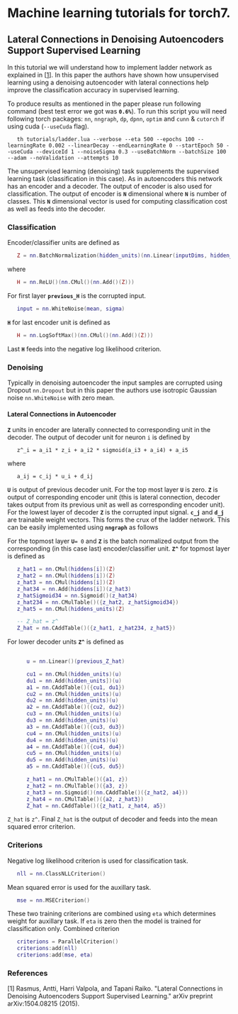 # Machine learning tutorials for torch7.

## Lateral Connections in Denoising Autoencoders Support Supervised Learning

In this tutorial we will understand how to implement ladder network as explained in [[1](http://arxiv.org/pdf/1504.08215.pdf)]. In this paper the authors have shown how unsupervised learning using a denoising autoencoder with lateral connections help improve the classification accuracy in supervised learning.

To produce results as mentioned in the paper please run following command (best test error we got was **`0.6%`**). To run this script you will need following torch packages: `nn`, `nngraph`, `dp`, `dpnn`, `optim` and `cunn` & `cutorch` if using cuda (```--useCuda``` flag).
```
   th tutorials/ladder.lua --verbose --eta 500 --epochs 100 --learningRate 0.002 --linearDecay --endLearningRate 0 --startEpoch 50 --useCuda --deviceId 1 --noiseSigma 0.3 --useBatchNorm --batchSize 100 --adam --noValidation --attempts 10
```

The unsupervised learning (denoising) task supplements the supervised learning task (classification in this case). As in autoencoders this network has an encoder and a decoder. The output of encoder is also used for classification. The output of encoder is **`N`** dimensional where **`N`** is number of classes. This **`N`** dimensional vector is used for computing classification cost as well as feeds into the decoder.

### Classification
Encoder/classifier units are defined as
```lua
   Z = nn.BatchNormalization(hidden_units)(nn.Linear(inputDims, hidden_units)(previous_H))
```
where
```lua
   H = nn.ReLU()(nn.CMul()(nn.Add()(Z)))
```
For first layer **`previous_H`** is the corrupted input.
```lua
   input = nn.WhiteNoise(mean, sigma)
```

**`H`** for last encoder unit is defined as
```lua
   H = nn.LogSoftMax()(nn.CMul()(nn.Add()(Z)))
```
Last **`H`** feeds into the negative log likelihood criterion.

### Denoising
Typically in denoising autoencoder the input samples are corrupted using Dropout ```nn.Dropout``` but in this paper the authors use isotropic Gaussian noise ```nn.WhiteNoise``` with zero mean.

#### Lateral Connections in Autoencoder
**`Z`** units in encoder are laterally connected to corresponding unit in the decoder. The output of decoder unit for neuron `i` is defined by
```
   z^_i = a_i1 * z_i + a_i2 * sigmoid(a_i3 + a_i4) + a_i5
```
where 
```
   a_ij = c_ij * u_i + d_ij
```
**`U`** is output of previous decoder unit. For the top most layer  **`U`** is zero. **`Z`** is output of corresponding encoder unit (this is lateral connection, decoder takes output from its previous unit as well as corresponding encoder unit). For the lowest layer of decoder **`Z`** is the corrupted input signal. **`c_j`** and **`d_j`** are trainable weight vectors. This forms the crux of the ladder network. This can be easily implemented using **`nngraph`** as follows

For the topmost layer **`U`**`= 0` and **`Z`** is the batch normalized output from the corresponding (in this case last) encoder/classifier unit. **`Z^`** for topmost layer is defined as
```lua
   z_hat1 = nn.CMul(hiddens[i])(Z)
   z_hat2 = nn.CMul(hiddens[i])(Z)
   z_hat3 = nn.CMul(hiddens[i])(Z)
   z_hat34 = nn.Add(hiddens[i])(z_hat3)
   z_hatSigmoid34 = nn.Sigmoid()(z_hat34)
   z_hat234 = nn.CMulTable()({z_hat2, z_hatSigmoid34})
   z_hat5 = nn.CMul(hiddens_units)(Z)

   -- Z_hat = z^
   Z_hat = nn.CAddTable()({z_hat1, z_hat234, z_hat5})
```

For lower decoder units **`Z^`** is defined as
```lua
   
      u = nn.Linear()(previous_Z_hat)

      cu1 = nn.CMul(hidden_units)(u)
      du1 = nn.Add(hidden_units])(u)
      a1 = nn.CAddTable()({cu1, du1})
      cu2 = nn.CMul(hidden_units)(u)
      du2 = nn.Add(hidden_units)(u)
      a2 = nn.CAddTable()({cu2, du2})
      cu3 = nn.CMul(hidden_units)(u)
      du3 = nn.Add(hidden_units)(u)
      a3 = nn.CAddTable()({cu3, du3})
      cu4 = nn.CMul(hidden_units)(u)
      du4 = nn.Add(hidden_units)(u)
      a4 = nn.CAddTable()({cu4, du4})
      cu5 = nn.CMul(hidden_units)(u)
      du5 = nn.Add(hidden_units)(u)
      a5 = nn.CAddTable()({cu5, du5})

      z_hat1 = nn.CMulTable()({a1, z})
      z_hat2 = nn.CMulTable()({a3, z})
      z_hat3 = nn.Sigmoid()(nn.CAddTable()({z_hat2, a4}))
      z_hat4 = nn.CMulTable()({a2, z_hat3})
      Z_hat = nn.CAddTable()({z_hat1, z_hat4, a5})
```
`Z_hat` is `z^`. Final `Z_hat` is the output of decoder and feeds into the mean squared error criterion.

### Criterions
Negative log likelihood criterion is used for classification task.
```lua
   nll = nn.ClassNLLCriterion()
```
Mean squared error is used for the auxillary task.
```lua
   mse = nn.MSECriterion()
```
These two training criterions are combined using `eta` which determines weight for auxillary task. If `eta` is zero then the model is trained for classification only.
Combined criterion
```lua
   criterions = ParallelCriterion()
   criterions:add(nll)
   criterions:add(mse, eta)
```

### References
[1] Rasmus, Antti, Harri Valpola, and Tapani Raiko. "Lateral Connections in Denoising Autoencoders Support Supervised Learning." arXiv preprint arXiv:1504.08215 (2015).
